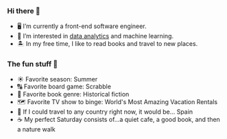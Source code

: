 ### Hi there 👋

- 🖥️ I’m currently a front-end software engineer.
- 👀 I’m interested in <a href="https://github.com/gordonav/data-analytics-portfolio">data analytics</a> and machine learning.
- 🏝️ In my free time, I like to read books and travel to new places.

### The fun stuff 💃
- ☀️ Favorite season: Summer
- 🔠 Favorite board game: Scrabble
- 📜 Favorite book genre: Historical fiction
- 🗺️ Favorite TV show to binge: World's Most Amazing Vacation Rentals
- 🧳 If I could travel to any country right now, it would be... Spain
- ☕ My perfect Saturday consists of...a quiet cafe, a good book, and then a nature walk

